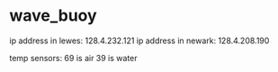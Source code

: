 # wave_buoy
ip address in lewes: 128.4.232.121
ip address in newark: 128.4.208.190


temp sensors: 69 is air
	      39 is water
